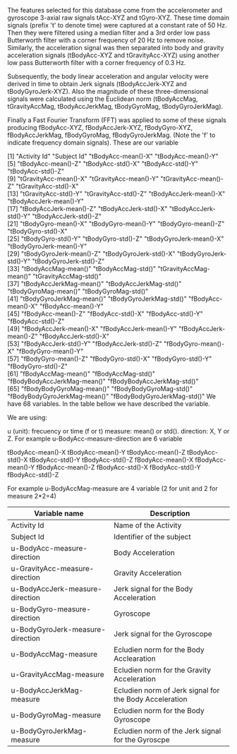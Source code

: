 The features selected for this database come from the accelerometer and gyroscope 3-axial raw signals tAcc-XYZ and tGyro-XYZ. These time domain signals (prefix 't' to denote time) were captured at a constant rate of 50 Hz. Then they were filtered using a median filter and a 3rd order low pass Butterworth filter with a corner frequency of 20 Hz to remove noise. Similarly, the acceleration signal was then separated into body and gravity acceleration signals (tBodyAcc-XYZ and tGravityAcc-XYZ) using another low pass Butterworth filter with a corner frequency of 0.3 Hz.

Subsequently, the body linear acceleration and angular velocity were derived in time to obtain Jerk signals (tBodyAccJerk-XYZ and tBodyGyroJerk-XYZ). Also the magnitude of these three-dimensional signals were calculated using the Euclidean norm (tBodyAccMag, tGravityAccMag, tBodyAccJerkMag, tBodyGyroMag, tBodyGyroJerkMag).

Finally a Fast Fourier Transform (FFT) was applied to some of these signals producing fBodyAcc-XYZ, fBodyAccJerk-XYZ, fBodyGyro-XYZ, fBodyAccJerkMag, fBodyGyroMag, fBodyGyroJerkMag. (Note the 'f' to indicate frequency domain signals).
These are our variable

 [1] "Activity Id"                   "Subject Id"                  "tBodyAcc-mean()-X"           "tBodyAcc-mean()-Y"          
 [5] "tBodyAcc-mean()-Z"             "tBodyAcc-std()-X"            "tBodyAcc-std()-Y"            "tBodyAcc-std()-Z"           
 [9] "tGravityAcc-mean()-X"          "tGravityAcc-mean()-Y"        "tGravityAcc-mean()-Z"        "tGravityAcc-std()-X"        
[13] "tGravityAcc-std()-Y"           "tGravityAcc-std()-Z"         "tBodyAccJerk-mean()-X"       "tBodyAccJerk-mean()-Y"      
[17] "tBodyAccJerk-mean()-Z"         "tBodyAccJerk-std()-X"        "tBodyAccJerk-std()-Y"        "tBodyAccJerk-std()-Z"       
[21] "tBodyGyro-mean()-X"            "tBodyGyro-mean()-Y"          "tBodyGyro-mean()-Z"          "tBodyGyro-std()-X"          
[25] "tBodyGyro-std()-Y"             "tBodyGyro-std()-Z"           "tBodyGyroJerk-mean()-X"      "tBodyGyroJerk-mean()-Y"     
[29] "tBodyGyroJerk-mean()-Z"        "tBodyGyroJerk-std()-X"       "tBodyGyroJerk-std()-Y"       "tBodyGyroJerk-std()-Z"      
[33] "tBodyAccMag-mean()"            "tBodyAccMag-std()"           "tGravityAccMag-mean()"       "tGravityAccMag-std()"       
[37] "tBodyAccJerkMag-mean()"        "tBodyAccJerkMag-std()"       "tBodyGyroMag-mean()"         "tBodyGyroMag-std()"         
[41] "tBodyGyroJerkMag-mean()"       "tBodyGyroJerkMag-std()"      "fBodyAcc-mean()-X"           "fBodyAcc-mean()-Y"          
[45] "fBodyAcc-mean()-Z"             "fBodyAcc-std()-X"            "fBodyAcc-std()-Y"            "fBodyAcc-std()-Z"           
[49] "fBodyAccJerk-mean()-X"         "fBodyAccJerk-mean()-Y"       "fBodyAccJerk-mean()-Z"       "fBodyAccJerk-std()-X"       
[53] "fBodyAccJerk-std()-Y"          "fBodyAccJerk-std()-Z"        "fBodyGyro-mean()-X"          "fBodyGyro-mean()-Y"         
[57] "fBodyGyro-mean()-Z"            "fBodyGyro-std()-X"           "fBodyGyro-std()-Y"           "fBodyGyro-std()-Z"          
[61] "fBodyAccMag-mean()"            "fBodyAccMag-std()"           "fBodyBodyAccJerkMag-mean()"  "fBodyBodyAccJerkMag-std()"  
[65] "fBodyBodyGyroMag-mean()"       "fBodyBodyGyroMag-std()"      "fBodyBodyGyroJerkMag-mean()" "fBodyBodyGyroJerkMag-std()" 
We have 68 variables. In the table bellow we have described the variable.

We are using:

u (unit): frecuency or time (f or t)
measure: mean() or std().
direction: X, Y or Z.
For example u-BodyAcc-measure-direction are 6 variable

tBodyAcc-mean()-X tBodyAcc-mean()-Y tBodyAcc-mean()-Z tBodyAcc-std()-X tBodyAcc-std()-Y tBodyAcc-std()-Z fBodyAcc-mean()-X fBodyAcc-mean()-Y fBodyAcc-mean()-Z fBodyAcc-std()-X fBodyAcc-std()-Y fBodyAcc-std()-Z

For example u-BodyAccMag-measure are 4 variable (2 for unit and 2 for measure 2*2=4)



Variable name                    |  Description
-------------------------------- | -----------------------------
Activity Id                      |  Name of the Activity
Subject Id                       |  Identifier of the subject 
u-BodyAcc-measure-direction      |  Body Acceleration    
u-GravityAcc-measure-direction   |  Gravity Acceleration
u-BodyAccJerk-measure-direction  |  Jerk signal for the Body Acceleration
u-BodyGyro-measure-direction     |  Gyroscope
u-BodyGyroJerk-measure-direction |  Jerk signal for the Gyroscope
u-BodyAccMag-measure             |  Ecludien norm for the Body Acclearation
u-GravityAccMag-measure          |  Ecludien norm for the Gravity Acceleration
u-BodyAccJerkMag-measure         |  Ecludien norm of Jerk signal for the Body Acceleration
u-BodyGyroMag-measure            |  Ecludien norm for the Body Gyroscope        
u-BodyGyroJerkMag-measure        |  Ecludien norm of the Jerk signal for the Gyroscpe  
